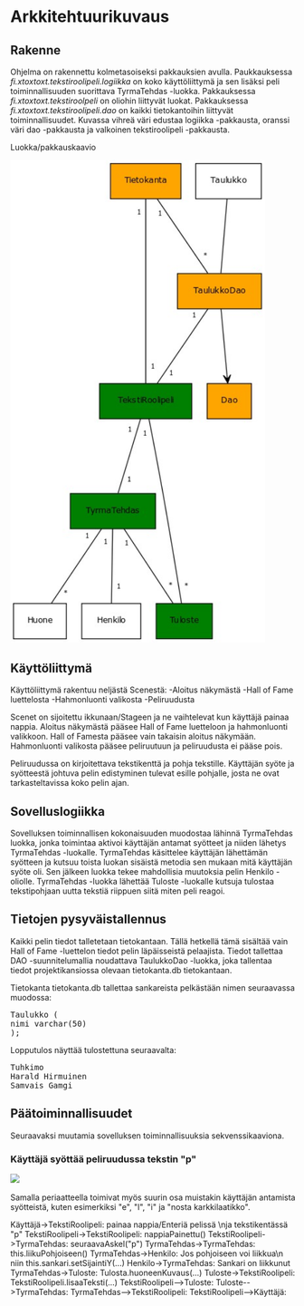 # Arkkitehtuurikuvaus

## Rakenne

Ohjelma on rakennettu kolmetasoiseksi pakkauksien avulla. Paukkauksessa _fi.xtoxtoxt.tekstiroolipeli.logiikka_ on koko käyttöliittymä ja sen lisäksi peli toiminnallisuuden suorittava TyrmaTehdas -luokka. Pakkauksessa _fi.xtoxtoxt.tekstiroolpeli_ on oliohin liittyvät luokat. Pakkauksessa _fi.xtoxtoxt.tekstiroolipeli.dao_ on kaikki tietokantoihin liittyvät toiminnallisuudet. Kuvassa vihreä väri edustaa logiikka -pakkausta, oranssi väri dao -pakkausta ja valkoinen tekstiroolipeli -pakkausta.

Luokka/pakkauskaavio

<img src="https://github.com/Karvamahuli/otm-harjoitustyo/blob/master/dokumentaatio/TekstiRoolipeliKaavio.jpg" width="450">

## Käyttöliittymä

Käyttöliittymä rakentuu neljästä Scenestä:
-Aloitus näkymästä
-Hall of Fame luettelosta
-Hahmonluonti valikosta
-Peliruudusta

Scenet on sijoitettu ikkunaan/Stageen ja ne vaihtelevat kun käyttäjä painaa nappia. Aloitus näkymästä pääsee Hall of Fame luetteloon ja hahmonluonti valikkoon. Hall of Famesta pääsee vain takaisin aloitus näkymään. Hahmonluonti valikosta pääsee peliruutuun ja peliruudusta ei pääse pois.

Peliruudussa on kirjoitettava tekstikenttä ja pohja tekstille. Käyttäjän syöte ja syötteestä johtuva pelin edistyminen tulevat esille pohjalle, josta ne ovat tarkasteltavissa koko pelin ajan. 

## Sovelluslogiikka

Sovelluksen toiminnallisen kokonaisuuden muodostaa lähinnä TyrmaTehdas luokka, jonka toimintaa aktivoi käyttäjän antamat syötteet ja niiden lähetys TyrmaTehdas -luokalle. TyrmaTehdas käsittelee käyttäjän lähettämän syötteen ja kutsuu toista luokan sisäistä metodia sen mukaan mitä käyttäjän syöte oli. Sen jälkeen luokka tekee mahdollisia muutoksia pelin Henkilo -oliolle. TyrmaTehdas -luokka lähettää Tuloste -luokalle kutsuja tulostaa tekstipohjaan uutta tekstiä riippuen siitä miten peli reagoi. 

## Tietojen pysyväistallennus

Kaikki pelin tiedot talletetaan tietokantaan. Tällä hetkellä tämä sisältää vain Hall of Fame -luettelon tiedot pelin läpäisseistä pelaajista. Tiedot tallettaa DAO -suunnitelumallia noudattava TaulukkoDao -luokka, joka tallentaa tiedot projektikansiossa olevaan tietokanta.db tietokantaan. 

Tietokanta tietokanta.db tallettaa sankareista pelkästään nimen seuraavassa muodossa:

<pre>
Taulukko (
nimi varchar(50)
);
</pre>

Lopputulos näyttää tulostettuna seuraavalta:

<pre>
Tuhkimo
Harald Hirmuinen
Samvais Gamgi
</pre>

## Päätoiminnallisuudet

Seuraavaksi muutamia sovelluksen toiminnallisuuksia sekvenssikaaviona.

### Käyttäjä syöttää peliruudussa tekstin "p"

<img src="https://github.com/Karvamahuli/otm-harjoitustyo/blob/master/dokumentaatio/Nappia%20painettu%20peliss%C3%A4.png" width="800">
 
Samalla periaatteella toimivat myös suurin osa muistakin käyttäjän antamista syötteistä, kuten esimerkiksi "e", "l", "i" ja 
"nosta karkkilaatikko".

Käyttäjä->TekstiRoolipeli: painaa nappia/Enteriä pelissä \nja tekstikentässä "p"
TekstiRoolipeli->TekstiRoolipeli: nappiaPainettu()
TekstiRoolipeli->TyrmaTehdas: seuraavaAskel("p")
TyrmaTehdas->TyrmaTehdas: this.liikuPohjoiseen()
TyrmaTehdas->Henkilo: Jos pohjoiseen voi liikkua\n niin this.sankari.setSijaintiY(...)
Henkilo->TyrmaTehdas: Sankari on liikkunut
TyrmaTehdas->Tuloste: Tulosta.huoneenKuvaus(...)
Tuloste->TekstiRoolipeli: TekstiRoolipeli.lisaaTeksti(...)
TekstiRoolipeli-->Tuloste: 
Tuloste-->TyrmaTehdas:
TyrmaTehdas-->TekstiRoolipeli:
TekstiRoolipeli-->Käyttäjä: 
